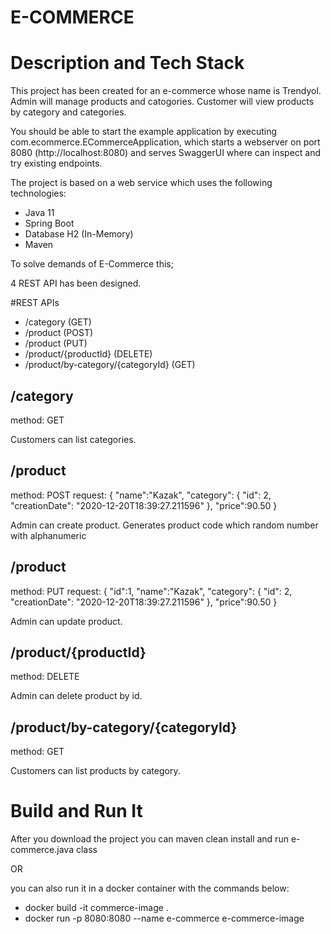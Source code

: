 # E-COMMERCE

# Description and Tech Stack
This project has been created for an e-commerce whose name is Trendyol. Admin will manage products and catogories. Customer will view products by category and categories.

You should be able to start the example application by executing com.ecommerce.ECommerceApplication,
which starts a webserver on port 8080 (http://localhost:8080) and serves SwaggerUI where can inspect and try existing endpoints.

The project is based on a web service which uses the following technologies:

* Java 11
* Spring Boot
* Database H2 (In-Memory)
* Maven


To solve demands of E-Commerce this;

4 REST API has been designed.

#REST APIs

* /category (GET)
* /product (POST)
* /product (PUT)
* /product/{productId} (DELETE) 
* /product/by-category/{categoryId} (GET) 


## /category
method: GET

Customers can list categories.

## /product
method: POST
request:
{
    "name":"Kazak",
    "category":  {
        "id": 2,
        "creationDate": "2020-12-20T18:39:27.211596"
    },
    "price":90.50
}

Admin can create product. Generates product code which random number with alphanumeric 

## /product
method: PUT
request: 
{
    "id":1,
    "name":"Kazak",
    "category":  {
        "id": 2,
        "creationDate": "2020-12-20T18:39:27.211596"
    },
    "price":90.50
}

Admin can update product.

## /product/{productId}
method: DELETE

Admin can delete product by id.

## /product/by-category/{categoryId}
method: GET

Customers can list products by category.

# Build and Run It
After you download the project you can maven clean install and run e-commerce.java class

OR

you can also run it in a docker container with the commands below:

* docker build -it commerce-image .
* docker run -p 8080:8080 --name e-commerce e-commerce-image


